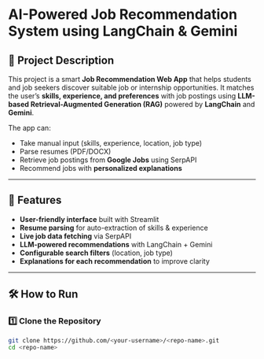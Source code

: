# AI-Powered Job Recommendation System using LangChain & Gemini

## 📌 Project Description
This project is a smart **Job Recommendation Web App** that helps students and job seekers discover suitable job or internship opportunities. It matches the user’s **skills, experience, and preferences** with job postings using **LLM-based Retrieval-Augmented Generation (RAG)** powered by **LangChain** and **Gemini**.

The app can:
- Take manual input (skills, experience, location, job type)
- Parse resumes (PDF/DOCX)
- Retrieve job postings from **Google Jobs** using SerpAPI
- Recommend jobs with **personalized explanations**

---

## 🚀 Features
- **User-friendly interface** built with Streamlit
- **Resume parsing** for auto-extraction of skills & experience
- **Live job data fetching** via SerpAPI
- **LLM-powered recommendations** with LangChain + Gemini
- **Configurable search filters** (location, job type)
- **Explanations for each recommendation** to improve clarity

---

## 🛠 How to Run

### 1️⃣ Clone the Repository
```bash
git clone https://github.com/<your-username>/<repo-name>.git
cd <repo-name>
